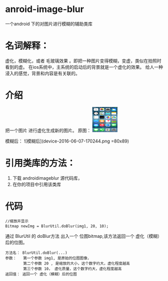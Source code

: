 # anroid-image-blur
一个android 下的对图片进行模糊的辅助类库

# 名词解释： 
虚化，模糊化，或者 毛玻璃效果 。即把一种图片变得模糊，变虚，类似在拍照时看到的虚。
在ios系统中，主系统的启动后的背景就是一个虚化的效果。
给人一种浸入的感觉，背景和内容是有关联的。

# 介绍
把一个图片 进行虚化生成新的图片。
原图：
<img src="./app/src/main/assets/img1.png" width="80" height="80" />

模糊后：
![模糊后](device-2016-06-07-170244.png =80x89)

# 引用类库的方法：

   1. 下载 androidimageblur 源代码库，
   2. 在你的项目中引用该类库
   
   
# 代码
    
    //缩放并显示
    Bitmap newImg = BlurUtil.doBlur(img1, 20, 10);
    
通过 BlurUtil 的 doBlur方法 出入一个 位图bitmap,该方法返回一个 虚化（模糊）后的位图。
    
    方法名： BlurUtil.doBlur(...)
    参数：   第一个参数 img1, 是原始的位图图像，
            第二个参数 20 , 是缩放的大小，这个数字约大，虚化程度越高
            第三个参数 10， 虚化质量，这个数字约大，虚化程度越高
    返回值： 返回一个 虚化（模糊）后的位图
      
      
    